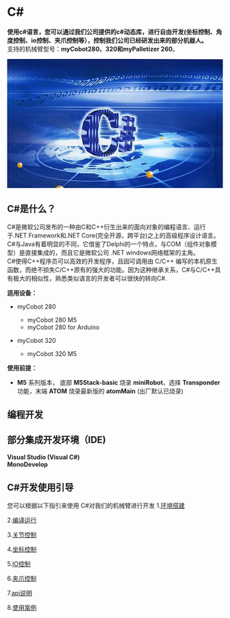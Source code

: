 # **C#** 
**使用c#语言，您可以通过我们公司提供的c#动态库，进行自由开发(坐标控制、角度控制、io控制、夹爪控制等），控制我们公司已经研发出来的部分机器人。**<br>
支持的机械臂型号：**myCobot280、320和myPalletizer 260**。<br>

![pic](../../../resources/3-FunctionsAndApplications/6.developmentGuide/Csharp/Csharp.jpg)<br>

## C#是什么？

C#是微软公司发布的一种由C和C++衍生出来的面向对象的编程语言、运行于.NET Framework和.NET Core(完全开源，跨平台)之上的高级程序设计语言。<br>
C#与Java有着明显的不同，它借鉴了Delphi的一个特点，与COM（组件对象模型）是直接集成的，而且它是微软公司 .NET windows网络框架的主角。<br> 
C#使得C++程序员可以高效的开发程序，且因可调用由 C/C++ 编写的本机原生函数，而绝不损失C/C++原有的强大的功能。因为这种继承关系，C#与C/C++具有极大的相似性，熟悉类似语言的开发者可以很快的转向C#.<br>

**适用设备：**

- myCobot 280
  - myCobot 280 M5
  - myCobot 280 for Arduino <br>
  
- myCobot 320
  - myCobot 320 M5 <br>

**使用前提：**

- **M5** 系列版本， 底部 **M5Stack-basic** 烧录 **miniRobot**，选择 **Transponder** 功能，末端 **ATOM** 烧录最新版的 **atomMain** (出厂默认已烧录)

## 编程开发
## 部分集成开发环境（IDE)

**Visual Studio (Visual C#)**<br>
**MonoDevelop**<br>

## C#开发使用引导

您可以根据以下指引来使用 C#对我们的机械臂进行开发
1.[环境搭建](9.1-environment.md)

2.[编译运行](9.2-build.md)

3.[关节控制](9.3-angle.md)

4.[坐标控制](9.4-coord.md)

5.[IO控制](9.5-io.md)

6.[夹爪控制](9.6-gripper.md)

7.[api说明](9.7-API.md)

8.[使用案例](9.8-example.md)